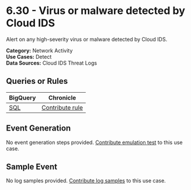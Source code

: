 # 6.30 - Virus or malware detected by Cloud IDS
Alert on any high-severity virus or malware detected by Cloud IDS.


**Category:** Network Activity
</br>
**Use Cases:** Detect
</br>
**Data Sources:** Cloud IDS Threat Logs
</br>

## Queries or Rules
BigQuery | Chronicle |
--- | --- |
[SQL](../../sql/6_30_virus_or_malware_detected_by_cloud_IDS.sql) | [Contribute rule](../../CONTRIBUTING.md)

## Event Generation
No event generation steps provided. [Contribute emulation test](../../CONTRIBUTING.md) to this use case.

## Sample Event
No log samples provided. [Contribute log samples](../../CONTRIBUTING.md) to this use case.

